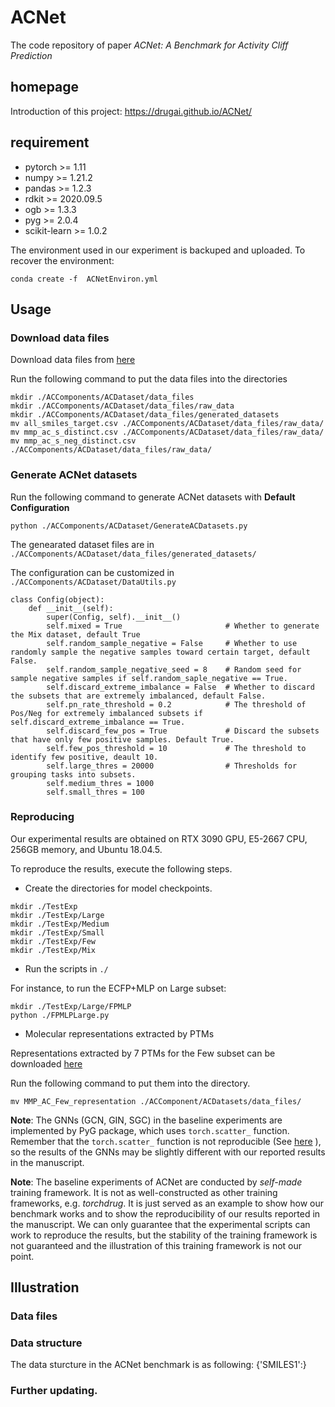 # ACNet

The code repository of paper *ACNet: A Benchmark for Activity Cliff Prediction*


## homepage
Introduction of this project: https://drugai.github.io/ACNet/


## requirement
- pytorch >= 1.11
- numpy >= 1.21.2
- pandas >= 1.2.3
- rdkit >= 2020.09.5
- ogb >= 1.3.3
- pyg >= 2.0.4
- scikit-learn >= 1.0.2

The environment used in our experiment is backuped and uploaded. 
To recover the environment:

`conda create -f  ACNetEnviron.yml`

## Usage 
### Download data files
Download data files from [here](https://drive.google.com/drive/folders/1JogBAg9AI0pUxY44w9_g8RHboLf7V5q7?usp=sharing)

Run the following command to put the data files into the directories

```
mkdir ./ACComponents/ACDataset/data_files
mkdir ./ACComponents/ACDataset/data_files/raw_data
mkdir ./ACComponents/ACDataset/data_files/generated_datasets
mv all_smiles_target.csv ./ACComponents/ACDataset/data_files/raw_data/
mv mmp_ac_s_distinct.csv ./ACComponents/ACDataset/data_files/raw_data/
mv mmp_ac_s_neg_distinct.csv ./ACComponents/ACDataset/data_files/raw_data/
```

### Generate ACNet datasets

Run the following command to generate ACNet datasets with **Default Configuration**

```
python ./ACComponents/ACDataset/GenerateACDatasets.py
```

The genearated dataset files are in `./ACComponents/ACDataset/data_files/generated_datasets/`

The configuration can be customized in `./ACComponents/ACDataset/DataUtils.py`


```
class Config(object):
    def __init__(self):
        super(Config, self).__init__()
        self.mixed = True                       # Whether to generate the Mix dataset, default True
        self.random_sample_negative = False     # Whether to use randomly sample the negative samples toward certain target, default False.
        self.random_sample_negative_seed = 8    # Random seed for sample negative samples if self.random_saple_negative == True.
        self.discard_extreme_imbalance = False  # Whether to discard the subsets that are extremely imbalanced, default False.
        self.pn_rate_threshold = 0.2            # The threshold of Pos/Neg for extremely imbalanced subsets if self.discard_extreme_imbalance == True.
        self.discard_few_pos = True             # Discard the subsets that have only few positive samples. Default True.
        self.few_pos_threshold = 10             # The threshold to identify few positive, deault 10.
        self.large_thres = 20000                # Thresholds for grouping tasks into subsets.
        self.medium_thres = 1000
        self.small_thres = 100
```

### Reproducing

Our experimental results are obtained on RTX 3090 GPU, E5-2667 CPU, 256GB memory, and Ubuntu 18.04.5.

To reproduce the results, execute the following steps.



- Create the directories for model checkpoints.

```
mkdir ./TestExp
mkdir ./TestExp/Large
mkdir ./TestExp/Medium
mkdir ./TestExp/Small
mkdir ./TestExp/Few
mkdir ./TestExp/Mix
```

- Run the scripts in `./`

For instance, to run the ECFP+MLP on Large subset:

```
mkdir ./TestExp/Large/FPMLP
python ./FPMLPLarge.py
```

- Molecular representations extracted by PTMs

Representations extracted by 7 PTMs for the Few subset can be downloaded [here](https://drive.google.com/drive/folders/1JogBAg9AI0pUxY44w9_g8RHboLf7V5q7?usp=sharing)

Run the following command to put them into the directory.

```
mv MMP_AC_Few_representation ./ACComponent/ACDatasets/data_files/
```


**Note**:
The GNNs (GCN, GIN, SGC) in the baseline experiments are implemented by PyG package, which uses `torch.scatter_` function.
Remember that the `torch.scatter_` function is not reproducible (See [here](https://pytorch.org/docs/stable/generated/torch.Tensor.scatter_.html#torch.Tensor.scatter_) ), so the results of the GNNs may be slightly different with our reported results in the manuscript.


**Note**:
The baseline experiments of ACNet are conducted by *self-made* training framework.
It is not as well-constructed as other training frameworks, e.g. *torchdrug*.
It is just served as an example to show how our benchmark works and to show the reproducibility of our results reported in the manuscript.
We can only guarantee that the experimental scripts can work to reproduce the results, but the stability of the training framework is not guaranteed and the illustration of this training framework is not our point.




## Illustration
### Data files

### Data structure
The data sturcture in the ACNet benchmark is as following:
{'SMILES1':}

### Further updating.


